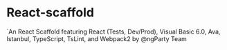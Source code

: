 # React-scaffold
 `An React Scaffold featuring React (Tests, Dev/Prod), Visual Basic 6.0, Ava, Istanbul, TypeScript, TsLint, and Webpack2 by @ngParty Team
